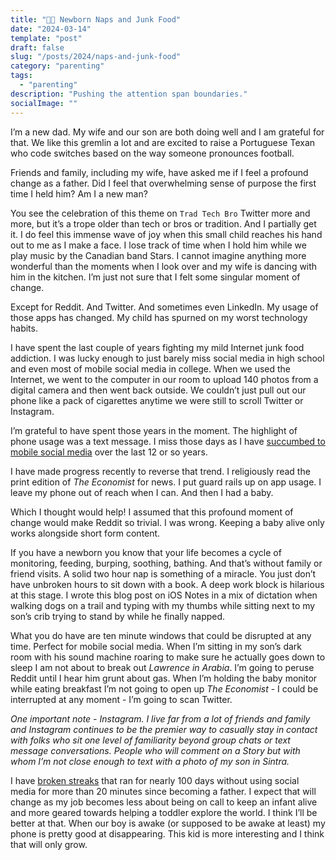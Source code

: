 ```yaml
---
title: "👶🍬 Newborn Naps and Junk Food"
date: "2024-03-14"
template: "post"
draft: false
slug: "/posts/2024/naps-and-junk-food"
category: "parenting"
tags:
  - "parenting"
description: "Pushing the attention span boundaries."
socialImage: ""
---
```


I’m a new dad. My wife and our son are both doing well and I am grateful for that. We like this gremlin a lot and are excited to raise a Portuguese Texan who code switches based on the way someone pronounces football.

Friends and family, including my wife, have asked me if I feel a profound change as a father. Did I feel that overwhelming sense of purpose the first time I held him? Am I a new man?

You see the celebration of this theme on `Trad Tech Bro` Twitter more and more, but it’s a trope older than tech or bros or tradition. And I partially get it. I do feel this immense wave of joy when this small child reaches his hand out to me as I make a face. I lose track of time when I hold him while we play music by the Canadian band Stars. I cannot imagine anything more wonderful than the moments when I look over and my wife is dancing with him in the kitchen. I’m just not sure that I felt some singular moment of change.

Except for Reddit. And Twitter. And sometimes even LinkedIn. My usage of those apps has changed. My child has spurned on my worst technology habits.

I have spent the last couple of years fighting my mild Internet junk food addiction. I was lucky enough to just barely miss social media in high school and even most of mobile social media in college. When we used the Internet, we went to the computer in our room to upload 140 photos from a digital camera and then went back outside. We couldn’t just pull out our phone like a pack of cigarettes anytime we were still to scroll Twitter or Instagram.

I’m grateful to have spent those years in the moment. The highlight of phone usage was a text message. I miss those days as I have [succumbed to mobile social media](https://blog.samrhea.com/posts/2023/phone-tool) over the last 12 or so years.

I have made progress recently to reverse that trend. I religiously read the print edition of _The Economist_ for news. I put guard rails up on app usage. I leave my phone out of reach when I can. And then I had a baby.

Which I thought would help! I assumed that this profound moment of change would make Reddit so trivial. I was wrong. Keeping a baby alive only works alongside short form content.

If you have a newborn you know that your life becomes a cycle of monitoring, feeding, burping, soothing, bathing. And that’s without family or friend visits. A solid two hour nap is something of a miracle. You just don’t have unbroken hours to sit down with a book. A deep work block is hilarious at this stage. I wrote this blog post on iOS Notes in a mix of dictation when walking dogs on a trail and typing with my thumbs while sitting next to my son’s crib trying to stand by while he finally napped.

What you do have are ten minute windows that could be disrupted at any time. Perfect for mobile social media. When I’m sitting in my son’s dark room with his sound machine roaring to make sure he actually goes down to sleep I am not about to break out _Lawrence in Arabia_. I’m going to peruse Reddit until I hear him grunt about gas. When I’m holding the baby monitor while eating breakfast I’m not going to open up _The Economist_ - I could be interrupted at any moment - I’m going to scan Twitter.

_One important note - Instagram. I live far from a lot of friends and family and Instagram continues to be the premier way to casually stay in contact with folks who sit one level of familiarity beyond group chats or text message conversations. People who will comment on a Story but with whom I’m not close enough to text with a photo of my son in Sintra._

I have [broken streaks](https://blog.samrhea.com/posts/2023/habits-q4) that ran for nearly 100 days without using social media for more than 20 minutes since becoming a father. I expect that will change as my job becomes less about being on call to keep an infant alive and more geared towards helping a toddler explore the world. I think I’ll be better at that. When our boy is awake (or supposed to be awake at least) my phone is pretty good at disappearing. This kid is more interesting and I think that will only grow.
